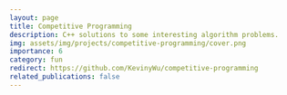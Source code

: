 ```yaml
---
layout: page
title: Competitive Programming
description: C++ solutions to some interesting algorithm problems.
img: assets/img/projects/competitive-programming/cover.png
importance: 6
category: fun
redirect: https://github.com/KevinyWu/competitive-programming
related_publications: false
---
```


